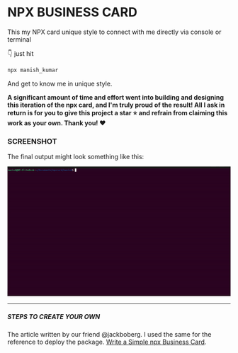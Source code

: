 # NPX BUSINESS CARD
This my NPX card unique style to connect with me directly via console or terminal

👇 just hit 
```bash
npx manish_kumar
```
And get to know me in unique style.

**A significant amount of time and effort went into building and designing this iteration of the npx card, and I'm truly proud of the result! All I ask in return is for you to give this project a star ⭐ and refrain from claiming this work as your own. Thank you! ♥**

### SCREENSHOT

The final output might look something like this:

![image](https://github.com/manish-phalswal/npx_business_card/blob/main/demo.gif)


<hr/>

##### STEPS TO CREATE YOUR OWN
The article written by our friend @jackboberg. I used the same for the reference to deploy the package. 
[Write a Simple npx Business Card](https://studioelsa.se/blog/open-source-oss-npx-business-card). 
